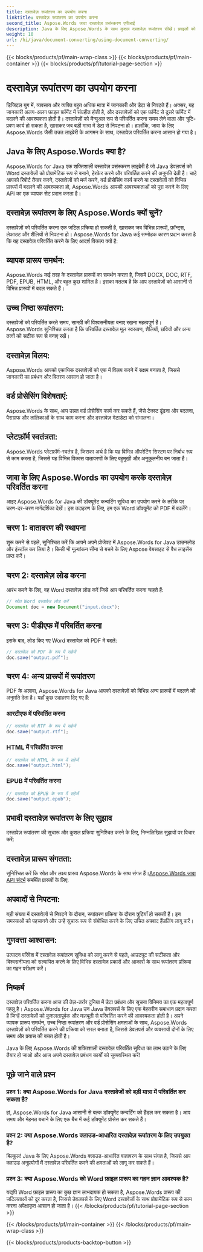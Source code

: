 ```yaml
---
title: दस्तावेज़ रूपांतरण का उपयोग करना
linktitle: दस्तावेज़ रूपांतरण का उपयोग करना
second_title: Aspose.Words जावा दस्तावेज़ प्रसंस्करण एपीआई
description: Java के लिए Aspose.Words के साथ कुशल दस्तावेज़ रूपांतरण सीखें। फ़ाइलों को बिना किसी परेशानी के रूपांतरित, मर्ज और प्रोसेस करें। एक शक्तिशाली लाइब्रेरी में अपने वर्कफ़्लो को सरल बनाएँ।
weight: 10
url: /hi/java/document-converting/using-document-converting/
---
```


{{< blocks/products/pf/main-wrap-class >}}
{{< blocks/products/pf/main-container >}}
{{< blocks/products/pf/tutorial-page-section >}}

# दस्तावेज़ रूपांतरण का उपयोग करना


डिजिटल युग में, व्यवसाय और व्यक्ति बहुत अधिक मात्रा में जानकारी और डेटा से निपटते हैं। अक्सर, यह जानकारी अलग-अलग फ़ाइल फ़ॉर्मेट में संग्रहीत होती है, और दस्तावेज़ों को एक फ़ॉर्मेट से दूसरे फ़ॉर्मेट में बदलने की आवश्यकता होती है। दस्तावेज़ों को मैन्युअल रूप से परिवर्तित करना समय लेने वाला और त्रुटि-प्रवण कार्य हो सकता है, खासकर जब बड़ी मात्रा में डेटा से निपटना हो। हालाँकि, जावा के लिए Aspose.Words जैसी उन्नत लाइब्रेरी के आगमन के साथ, दस्तावेज़ परिवर्तित करना आसान हो गया है।

## Java के लिए Aspose.Words क्या है?

Aspose.Words for Java एक शक्तिशाली दस्तावेज़ प्रसंस्करण लाइब्रेरी है जो Java डेवलपर्स को Word दस्तावेज़ों को प्रोग्रामेटिक रूप से बनाने, हेरफेर करने और परिवर्तित करने की अनुमति देती है। चाहे आपको रिपोर्ट तैयार करने, दस्तावेज़ों को मर्ज करने, वर्ड प्रोसेसिंग कार्य करने या दस्तावेज़ों को विभिन्न प्रारूपों में बदलने की आवश्यकता हो, Aspose.Words आपकी आवश्यकताओं को पूरा करने के लिए API का एक व्यापक सेट प्रदान करता है।

## दस्तावेज़ रूपांतरण के लिए Aspose.Words क्यों चुनें?

दस्तावेज़ों को परिवर्तित करना एक जटिल प्रक्रिया हो सकती है, खासकर जब विभिन्न प्रारूपों, फ़ॉन्ट्स, लेआउट और शैलियों से निपटना हो। Aspose.Words for Java कई सम्मोहक कारण प्रदान करता है कि यह दस्तावेज़ परिवर्तित करने के लिए आदर्श विकल्प क्यों है:

## व्यापक प्रारूप समर्थन: 
Aspose.Words कई तरह के दस्तावेज़ प्रारूपों का समर्थन करता है, जिसमें DOCX, DOC, RTF, PDF, EPUB, HTML, और बहुत कुछ शामिल है। इसका मतलब है कि आप दस्तावेज़ों को आसानी से विभिन्न प्रारूपों में बदल सकते हैं।

## उच्च निष्ठा रूपांतरण: 
दस्तावेजों को परिवर्तित करते समय, सामग्री की विश्वसनीयता बनाए रखना महत्वपूर्ण है। Aspose.Words सुनिश्चित करता है कि परिवर्तित दस्तावेज़ मूल स्वरूपण, शैलियों, छवियों और अन्य तत्वों को सटीक रूप से बनाए रखें।

## दस्तावेज़ विलय: 
Aspose.Words आपको एकाधिक दस्तावेज़ों को एक में विलय करने में सक्षम बनाता है, जिससे जानकारी का प्रबंधन और वितरण आसान हो जाता है।

## वर्ड प्रोसेसिंग विशेषताएं: 
Aspose.Words के साथ, आप उन्नत वर्ड प्रोसेसिंग कार्य कर सकते हैं, जैसे टेक्स्ट ढूंढना और बदलना, पैराग्राफ और तालिकाओं के साथ काम करना और दस्तावेज़ मेटाडेटा को संभालना।

## प्लेटफ़ॉर्म स्वतंत्रता: 
Aspose.Words प्लेटफ़ॉर्म-स्वतंत्र है, जिसका अर्थ है कि यह विभिन्न ऑपरेटिंग सिस्टम पर निर्बाध रूप से काम करता है, जिससे यह विभिन्न विकास वातावरणों के लिए बहुमुखी और अनुकूलनीय बन जाता है।

## जावा के लिए Aspose.Words का उपयोग करके दस्तावेज़ परिवर्तित करना

आइए Aspose.Words for Java की डॉक्यूमेंट कन्वर्टिंग सुविधा का उपयोग करने के तरीके पर चरण-दर-चरण मार्गदर्शिका देखें। इस उदाहरण के लिए, हम एक Word डॉक्यूमेंट को PDF में बदलेंगे।

## चरण 1: वातावरण की स्थापना

शुरू करने से पहले, सुनिश्चित करें कि आपने अपने प्रोजेक्ट में Aspose.Words for Java डाउनलोड और इंस्टॉल कर लिया है। किसी भी मूल्यांकन सीमा से बचने के लिए Aspose वेबसाइट से वैध लाइसेंस प्राप्त करें।

## चरण 2: दस्तावेज़ लोड करना

आरंभ करने के लिए, वह Word दस्तावेज़ लोड करें जिसे आप परिवर्तित करना चाहते हैं:

```java
// स्रोत Word दस्तावेज़ लोड करें
Document doc = new Document("input.docx");
```

## चरण 3: पीडीएफ में परिवर्तित करना

इसके बाद, लोड किए गए Word दस्तावेज़ को PDF में बदलें:

```java
// दस्तावेज़ को PDF के रूप में सहेजें
doc.save("output.pdf");
```

## चरण 4: अन्य प्रारूपों में रूपांतरण

PDF के अलावा, Aspose.Words for Java आपको दस्तावेज़ों को विभिन्न अन्य प्रारूपों में बदलने की अनुमति देता है। यहाँ कुछ उदाहरण दिए गए हैं:

### आरटीएफ में परिवर्तित करना

```java
// दस्तावेज़ को RTF के रूप में सहेजें
doc.save("output.rtf");
```

### HTML में परिवर्तित करना

```java
// दस्तावेज़ को HTML के रूप में सहेजें
doc.save("output.html");
```

### EPUB में परिवर्तित करना

```java
// दस्तावेज़ को EPUB के रूप में सहेजें
doc.save("output.epub");
```

## प्रभावी दस्तावेज़ रूपांतरण के लिए सुझाव

दस्तावेज़ रूपांतरण की सुचारू और कुशल प्रक्रिया सुनिश्चित करने के लिए, निम्नलिखित सुझावों पर विचार करें:

## दस्तावेज़ प्रारूप संगतता: 
सुनिश्चित करें कि स्रोत और लक्ष्य प्रारूप Aspose.Words के साथ संगत हैं।[Aspose.Words जावा API संदर्भ](https://reference.aspose.com/words/java/) समर्थित प्रारूपों के लिए.

## अपवादों से निपटना: 
बड़ी संख्या में दस्तावेज़ों से निपटने के दौरान, रूपांतरण प्रक्रिया के दौरान त्रुटियाँ हो सकती हैं। इन समस्याओं को पहचानने और उन्हें सुचारू रूप से संबोधित करने के लिए उचित अपवाद हैंडलिंग लागू करें।

## गुणवत्ता आश्वासन: 
उत्पादन परिवेश में दस्तावेज़ रूपांतरण सुविधा को लागू करने से पहले, आउटपुट की सटीकता और विश्वसनीयता को सत्यापित करने के लिए विभिन्न दस्तावेज़ प्रकारों और आकारों के साथ रूपांतरण प्रक्रिया का गहन परीक्षण करें।

## निष्कर्ष

दस्तावेज़ परिवर्तित करना आज की तेज़-तर्रार दुनिया में डेटा प्रबंधन और सूचना विनिमय का एक महत्वपूर्ण पहलू है। Aspose.Words for Java उन Java डेवलपर्स के लिए एक बेहतरीन समाधान प्रदान करता है जिन्हें दस्तावेज़ों को कुशलतापूर्वक और मज़बूती से परिवर्तित करने की आवश्यकता होती है। अपने व्यापक प्रारूप समर्थन, उच्च निष्ठा रूपांतरण और वर्ड प्रोसेसिंग क्षमताओं के साथ, Aspose.Words दस्तावेज़ों को परिवर्तित करने की प्रक्रिया को सरल बनाता है, जिससे डेवलपर्स और व्यवसायों दोनों के लिए समय और प्रयास की बचत होती है।

Java के लिए Aspose.Words की शक्तिशाली दस्तावेज़ परिवर्तित सुविधा का लाभ उठाने के लिए तैयार हो जाओ और आज अपने दस्तावेज़ प्रबंधन कार्यों को सुव्यवस्थित करें!

## पूछे जाने वाले प्रश्न

### प्रश्न 1: क्या Aspose.Words for Java दस्तावेजों को बड़ी मात्रा में परिवर्तित कर सकता है?

हां, Aspose.Words for Java आसानी से बल्क डॉक्यूमेंट कन्वर्टिंग को हैंडल कर सकता है। आप समय और मेहनत बचाने के लिए एक बैच में कई डॉक्यूमेंट प्रोसेस कर सकते हैं।

### प्रश्न 2: क्या Aspose.Words क्लाउड-आधारित दस्तावेज़ रूपांतरण के लिए उपयुक्त है?

बिल्कुल! Java के लिए Aspose.Words क्लाउड-आधारित वातावरण के साथ संगत है, जिससे आप क्लाउड अनुप्रयोगों में दस्तावेज़ परिवर्तित करने की क्षमताओं को लागू कर सकते हैं।

### प्रश्न 3: क्या Aspose.Words को Word फ़ाइल प्रारूप का गहन ज्ञान आवश्यक है?

यद्यपि Word फ़ाइल प्रारूप का कुछ ज्ञान लाभदायक हो सकता है, Aspose.Words प्रारूप की जटिलताओं को दूर करता है, जिससे डेवलपर्स के लिए Word दस्तावेज़ों के साथ प्रोग्रामेटिक रूप से काम करना अपेक्षाकृत आसान हो जाता है।
{{< /blocks/products/pf/tutorial-page-section >}}

{{< /blocks/products/pf/main-container >}}
{{< /blocks/products/pf/main-wrap-class >}}

{{< blocks/products/products-backtop-button >}}
